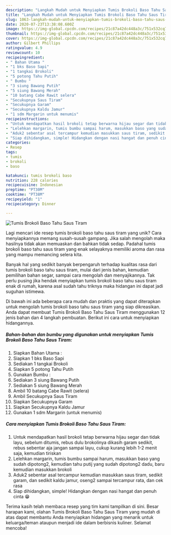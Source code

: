```yaml
---
description: "Langkah Mudah untuk Menyiapkan Tumis Brokoli Baso Tahu Saus Tiram yang Lezat"
title: "Langkah Mudah untuk Menyiapkan Tumis Brokoli Baso Tahu Saus Tiram yang Lezat"
slug: 1063-langkah-mudah-untuk-menyiapkan-tumis-brokoli-baso-tahu-saus-tiram-yang-lezat
date: 2020-07-23T13:38:08.600Z
image: https://img-global.cpcdn.com/recipes/21c87a42dc448a3c/751x532cq70/tumis-brokoli-baso-tahu-saus-tiram-foto-resep-utama.jpg
thumbnail: https://img-global.cpcdn.com/recipes/21c87a42dc448a3c/751x532cq70/tumis-brokoli-baso-tahu-saus-tiram-foto-resep-utama.jpg
cover: https://img-global.cpcdn.com/recipes/21c87a42dc448a3c/751x532cq70/tumis-brokoli-baso-tahu-saus-tiram-foto-resep-utama.jpg
author: Gilbert Phillips
ratingvalue: 4.9
reviewcount: 10
recipeingredient:
- " Bahan Utama "
- "1 bks Baso Sapi"
- "1 tangkai Brokoli"
- "5 potong Tahu Putih"
- " Bumbu "
- "3 siung Bawang Putih"
- "5 siung Bawang Merah"
- "10 batang Cabe Rawit selera"
- "Secukupnya Saus Tiram"
- "Secukupnya Garam"
- "Secukupnya Kaldu Jamur"
- "1 sdm Margarin untuk menumis"
recipeinstructions:
- "Untuk mendapatkan hasil brokoli tetap berwarna hijau segar dan tidak layu, sebelum ditumis, rebus dulu brokolinya dikasih garam sedikit, rebus sebentar aja jangan sampai layu, cukup kurang lebih 1-2 menit saja, kemudian tiriskan"
- "Lelehkan margarin, tumis bumbu sampai harum, masukkan baso yang sudah dipotong2, kemudian tahu putij yang sudah dipotong2 dadu, baru kemudian masukkan brokoli"
- "Aduk2 sebentar asal tercampur kemudian masukkan saus tiram, sedikit garam, dan sedikit kaldu jamur, oseng2 sampai tercampur rata, dan cek rasa"
- "Siap dihidangkan, simple! Hidangkan dengan nasi hangat dan penuh cinta 😁"
categories:
- Resep
tags:
- tumis
- brokoli
- baso

katakunci: tumis brokoli baso 
nutrition: 228 calories
recipecuisine: Indonesian
preptime: "PT30M"
cooktime: "PT38M"
recipeyield: "1"
recipecategory: Dinner

---
```



![Tumis Brokoli Baso Tahu Saus Tiram](https://img-global.cpcdn.com/recipes/21c87a42dc448a3c/751x532cq70/tumis-brokoli-baso-tahu-saus-tiram-foto-resep-utama.jpg)

Lagi mencari ide resep tumis brokoli baso tahu saus tiram yang unik? Cara menyiapkannya memang susah-susah gampang. Jika salah mengolah maka hasilnya tidak akan memuaskan dan bahkan tidak sedap. Padahal tumis brokoli baso tahu saus tiram yang enak selayaknya memiliki aroma dan rasa yang mampu memancing selera kita.

Banyak hal yang sedikit banyak berpengaruh terhadap kualitas rasa dari tumis brokoli baso tahu saus tiram, mulai dari jenis bahan, kemudian pemilihan bahan segar, sampai cara mengolah dan menyajikannya. Tak perlu pusing jika hendak menyiapkan tumis brokoli baso tahu saus tiram enak di rumah, karena asal sudah tahu triknya maka hidangan ini dapat jadi suguhan istimewa.




Di bawah ini ada beberapa cara mudah dan praktis yang dapat diterapkan untuk mengolah tumis brokoli baso tahu saus tiram yang siap dikreasikan. Anda dapat membuat Tumis Brokoli Baso Tahu Saus Tiram menggunakan 12 jenis bahan dan 4 langkah pembuatan. Berikut ini cara untuk menyiapkan hidangannya.

<!--inarticleads1-->

##### Bahan-bahan dan bumbu yang digunakan untuk menyiapkan Tumis Brokoli Baso Tahu Saus Tiram:

1. Siapkan  Bahan Utama :
1. Siapkan 1 bks Baso Sapi
1. Sediakan 1 tangkai Brokoli
1. Siapkan 5 potong Tahu Putih
1. Gunakan  Bumbu :
1. Sediakan 3 siung Bawang Putih
1. Sediakan 5 siung Bawang Merah
1. Ambil 10 batang Cabe Rawit (selera)
1. Ambil Secukupnya Saus Tiram
1. Siapkan Secukupnya Garam
1. Siapkan Secukupnya Kaldu Jamur
1. Gunakan 1 sdm Margarin (untuk menumis)




<!--inarticleads2-->

##### Cara menyiapkan Tumis Brokoli Baso Tahu Saus Tiram:

1. Untuk mendapatkan hasil brokoli tetap berwarna hijau segar dan tidak layu, sebelum ditumis, rebus dulu brokolinya dikasih garam sedikit, rebus sebentar aja jangan sampai layu, cukup kurang lebih 1-2 menit saja, kemudian tiriskan
1. Lelehkan margarin, tumis bumbu sampai harum, masukkan baso yang sudah dipotong2, kemudian tahu putij yang sudah dipotong2 dadu, baru kemudian masukkan brokoli
1. Aduk2 sebentar asal tercampur kemudian masukkan saus tiram, sedikit garam, dan sedikit kaldu jamur, oseng2 sampai tercampur rata, dan cek rasa
1. Siap dihidangkan, simple! Hidangkan dengan nasi hangat dan penuh cinta 😁




Terima kasih telah membaca resep yang tim kami tampilkan di sini. Besar harapan kami, olahan Tumis Brokoli Baso Tahu Saus Tiram yang mudah di atas dapat membantu Anda menyiapkan hidangan yang menarik untuk keluarga/teman ataupun menjadi ide dalam berbisnis kuliner. Selamat mencoba!
